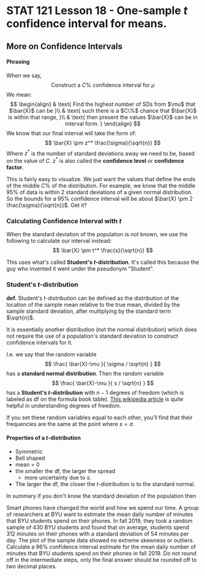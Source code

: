 # STAT 121 Lesson 18 - One-sample $t$ confidence interval for means.
## More on Confidence Intervals
#### Phrasing
When we say,
$$
\text{
Construct a $C$% confidence interval for $\mu$
}
$$
We mean:
$$
\begin{align}
& \text{
	Find the highest number of SDs from $\mu$ that $\bar{X}$ can be
}\\
& \text{
	such there is a $C\%$ chance that $\bar{X}$ is within that range,
}\\
& \text{
	then present the values $\bar{X}$ can be in interval form.
}
\end{align}
$$
We know that our final interval will take the form of:
$$
\bar{X} \pm z^* \frac{\sigma}{\sqrt{n}}
$$
Where $z^*$ is the number of standard deviations away we need to be, based on the value of $C$. $z^*$ is also called the **confidence level** or **confidence factor**.

This is fairly easy to visualize. We just want the values that define the ends of the middle $C\%$ of the distribution. For example, we know that the middle 95% of data is within 2 standard deviations of a given normal distribution. So the bounds for a 95% confidence interval will be about $\bar{X} \pm 2 \frac{\sigma}{\sqrt{n}}$. Get it?

### Calculating Confidence Interval with $t$
When the standard deviation of the population is not known, we use the following to calculate our interval instead:
$$
\bar{X} \pm t^* \frac{s}{\sqrt{n}}
$$

This uses what's called **Student's $t$-distribution**. It's called this because the guy who invented it went under the pseudonym "Student".

### Student's $t$-distribution
**def.** Student's $t$-distribution can be defined as the distribution of the location of the sample mean relative to the true mean, divided by the sample standard deviation, after multiplying by the standard term $\sqrt{n}$.

It is essentially another distribution (not the normal distribution) which does not require the use of a population's standard deviation to construct confidence intervals for it.

I.e. we say that the random variable
$$
\frac{
	\bar{X}-\mu
}{
	\sigma / \sqrt{n}
}
$$
has a **standard normal distribution**. Then the random variable
$$
\frac{
	\bar{X}-\mu
}{
	s / \sqrt{n}
}
$$
has a **Student's $t$-distribution** with $n-1$ degrees of freedom (which is labeled as $\text{df}$ on the formula book table). [This wikipedia article](https://en.wikipedia.org/wiki/Degrees_of_freedom_(statistics)) is quite helpful in understanding degrees of freedom.

If you set these random variables equal to each other, you'll find that their frequencies are the same at the point where $s=\sigma$.

#### Properties of a $t$-distribution
* Symmetric
* Bell shaped
* mean = 0
* the smaller the $\text{df}$, the larger the spread
	* more uncertainty due to $s$.
* The larger the $\text{df}$, the closer the $t$-distribution is to the standard normal.

In summary if you don't know the standard deviation of the population then


Smart phones have changed the world and how we spend our time. A group of researchers at BYU want to estimate the mean daily number of minutes that BYU students spend on their phones. In fall 2019, they took a random sample of 430 BYU students and found that on average, students spend 312 minutes on their phones with a standard deviation of 54 minutes per day. The plot of the sample data showed no extreme skewness or outliers.  Calculate a 96% confidence interval estimate for the mean daily number of minutes that BYU students spend on their phones in fall 2019.  Do not round off in the intermediate steps, only the final answer should be rounded off to two decimal places. 
